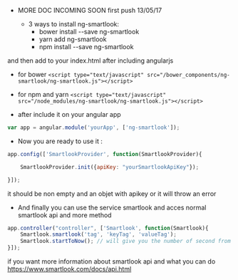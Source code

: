 - MORE DOC INCOMING SOON first push 13/05/17

    - 3 ways to install ng-smartlook:
        - bower install --save ng-smartlook
        - yarn add ng-smartlook
        - npm install --save ng-smartlook


and then add to your index.html after including angularjs

- for bower
    `<script type="text/javascript" src="/bower_components/ng-smartlook/ng-smartlook.js"></script>`

- for npm and yarn
    `<script type="text/javascript" src="/node_modules/ng-smartlook/ng-smartlook.js"></script>`


- after include it on your angular app

```javascript
var app = angular.module('yourApp', ['ng-smartlook']);
```

- Now you are ready to use it :

```javascript
app.config(['SmartlookProvider', function(SmartlookProvider){

    SmartlookProvider.init({apiKey: "yourSmartlookApiKey"});

}]);
```

it should be non empty and an objet with apikey or it will throw an error

- And finally you can use the service smartlook and acces normal smartlook api and more method

```javascript
app.controller("controller", ['Smartlook', function(Smartlook){
    Smartlook.smartlook('tag', 'keyTag', 'valueTag');
    Smartlook.startToNow(); // will give you the number of second from start to now nice for catching error time on video
}]);
```


if you want more information about smartlook api and what you can do https://www.smartlook.com/docs/api.html
